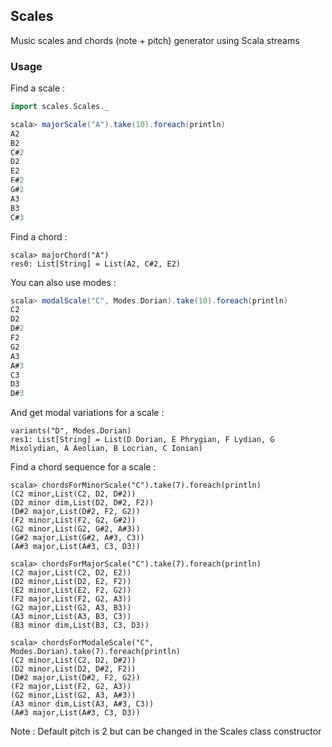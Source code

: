 ## Scales

Music scales and chords (note + pitch) generator using Scala streams

### Usage

Find a scale :

```scala
import scales.Scales._

scala> majorScale("A").take(10).foreach(println)
A2
B2
C#2
D2
E2
F#2
G#2
A3
B3
C#3
```

Find a chord :

```
scala> majorChord("A")
res0: List[String] = List(A2, C#2, E2)
```

You can also use modes :

```scala
scala> modalScale("C", Modes.Dorian).take(10).foreach(println)
C2
D2
D#2
F2
G2
A3
A#3
C3
D3
D#3
```

And get modal variations for a scale :

```
variants("D", Modes.Dorian)
res1: List[String] = List(D Dorian, E Phrygian, F Lydian, G Mixolydian, A Aeolian, B Locrian, C Ionian)
```

Find a chord sequence for a scale :

```
scala> chordsForMinorScale("C").take(7).foreach(println)
(C2 minor,List(C2, D2, D#2))
(D2 minor dim,List(D2, D#2, F2))
(D#2 major,List(D#2, F2, G2))
(F2 minor,List(F2, G2, G#2))
(G2 minor,List(G2, G#2, A#3))
(G#2 major,List(G#2, A#3, C3))
(A#3 major,List(A#3, C3, D3))

scala> chordsForMajorScale("C").take(7).foreach(println)
(C2 major,List(C2, D2, E2))
(D2 minor,List(D2, E2, F2))
(E2 minor,List(E2, F2, G2))
(F2 major,List(F2, G2, A3))
(G2 major,List(G2, A3, B3))
(A3 minor,List(A3, B3, C3))
(B3 minor dim,List(B3, C3, D3))

scala> chordsForModaleScale("C", Modes.Dorian).take(7).foreach(println)
(C2 minor,List(C2, D2, D#2))
(D2 minor,List(D2, D#2, F2))
(D#2 major,List(D#2, F2, G2))
(F2 major,List(F2, G2, A3))
(G2 minor,List(G2, A3, A#3))
(A3 minor dim,List(A3, A#3, C3))
(A#3 major,List(A#3, C3, D3))
```

Note : Default pitch is 2 but can be changed in the Scales class constructor